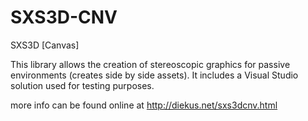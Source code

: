 SXS3D-CNV
=========

SXS3D [Canvas]

This library allows the creation of stereoscopic graphics for passive environments (creates side by side assets). 
It includes a Visual Studio solution used for testing purposes.

more info can be found online at http://diekus.net/sxs3dcnv.html

